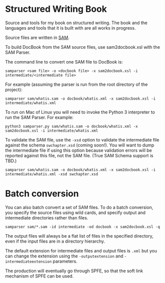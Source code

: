 # Structured Writing Book

Source and tools for my book on structured writing. The book and the languages and tools that it is built with are all works in progress.

Source files are written in [SAM](https://github.com/mbakeranalecta/sam).

To build DocBook from the SAM source files, use sam2docbook.xsl with the
SAM Parser.

The command line to convert one SAM file to DocBook is:

    samparser <sam file> -o <docbook file> -x sam2docbook.xsl -i intermediate/<intermediate file>
    
For example (assuming the parser is run from the root directory of the project):

    samparser sam/whatis.sam -o docbook/whatis.xml -x sam2docbook.xsl -i intermediate/whatis.xml
    
To run on Mac of Linux you will need to invoke the Python 3 interpreter to
run the SAM Parser. For example:

    python3 samparser.py sam/whatis.sam -o docbook/whatis.xml -x sam2docbook.xsl -i intermediate/whatis.xml
    
  
To validate the SAM file, use the `-xsd` option to validate the intermediate 
file against the schema `swchapter.xsd` (coming soon!). You will want to dump the 
intermediate file if using this option because validation errors will 
be reported against this file, not the SAM file. (True SAM Schema support is 
TBD.)
 
    samparser sam/whatis.sam -o docbook/whatis.xml -x sam2docbook.xsl -i intermediate/whatis.xml -xsd swchapter.xsd
    
Batch conversion
================

You can also batch convert a set of SAM files. To do a batch conversion, you specify the source files using wild cards, and specify output and intermediate directories rather than files. 

    samparser sam/*.sam -id intermediate -od docbook -x sam2docbook.xsl -q
    
The output files will always be a flat list of files in the specified directory, even if the input files are in a directory hierarchy. 

The default extension for intermediate files and output files is `.xml` but 
you can change the extension using the `-outputextension` and `-intermediateextension` parameters. 

The production will eventually go through SPFE, so that the soft link mechanism
of SPFE can be used. 
 

    


